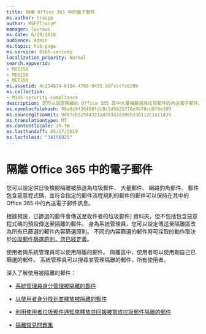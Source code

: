```yaml
---
title: 隔離 Office 365 中的電子郵件
ms.author: tracyp
author: MSFTTracyP
manager: laurawi
ms.date: 6/29/2018
audience: Admin
ms.topic: hub-page
ms.service: O365-seccomp
localization_priority: Normal
search.appverid:
- MOE150
- MED150
- MET150
ms.assetid: 4c234874-015e-4768-8495-98fcccfc639b
ms.collection:
- M365-security-compliance
description: 您可以設定隔離的 Office 365 其中大量被篩選為垃圾郵件的內送電子郵件、 網路釣魚郵件中的內送電子郵件和惡意程式碼可以保留供日後檢閱。
ms.openlocfilehash: 90a8c9f36468fdc8c5d5825776e9678cd8f8e109
ms.sourcegitcommit: 9d67cb52544321a430343d39eb336112c1a11d35
ms.translationtype: MT
ms.contentlocale: zh-TW
ms.lasthandoff: 05/17/2019
ms.locfileid: "34156825"
---
```

# <a name="quarantine-email-messages-in-office-365"></a>隔離 Office 365 中的電子郵件

您可以設定供日後檢閱隔離被篩選為垃圾郵件、 大量郵件、 網路釣魚郵件、 郵件包含惡意程式碼，並符合指定的郵件流程規則的郵件的郵件可以保持在其中的 Office 365 中的內送電子郵件訊息。
  
根據預設，已篩選的郵件會傳送至收件者的垃圾郵件] 資料夾，但不包括包含惡意程式碼的預設傳送至隔離的郵件。 身為系統管理員，您可以設定傳送至隔離區改為所有已篩選的郵件內容篩選原則。 不同的內容篩選的郵件時可採取的動作取決於[垃圾郵件篩選原則，您已經定義](https://go.microsoft.com/fwlink/?LinkId=799736)。
  
使用者與系統管理員可以使用隔離的郵件。 隔離區中，使用者可以使用剛自己已篩選的郵件。 系統管理員可以搜尋並管理隔離的郵件，所有使用者。
  
深入了解使用被隔離的郵件：
  
- [系統管理員身分管理被隔離的郵件](manage-quarantined-messages-and-files.md)
    
- [以使用者身分找到並釋放被隔離的郵件](find-and-release-quarantined-messages-as-a-user.md)
    
- [利用使用者垃圾郵件通知來釋放並回報被當成垃圾郵件隔離的郵件](use-spam-notifications-to-release-and-report-quarantined-messages.md)
    
- [隔離常見問題集](quarantine-faq.md)
    

